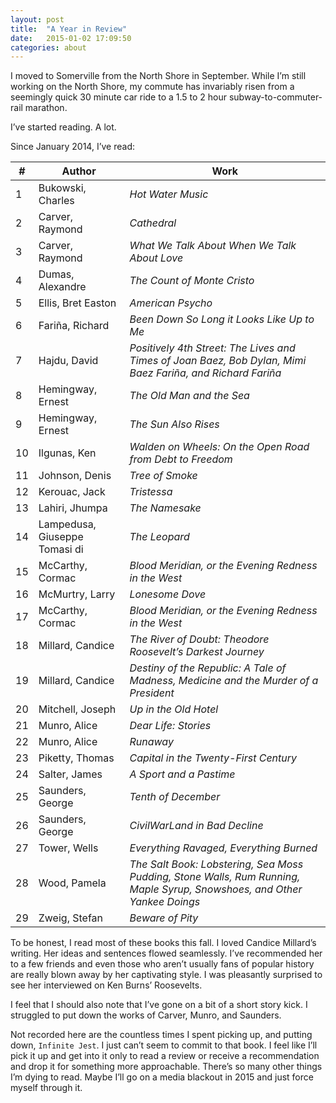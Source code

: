 ```yaml
---
layout: post
title:  "A Year in Review"
date:   2015-01-02 17:09:50
categories: about
---
```

I moved to Somerville from the North Shore in September. While I’m still working on the North Shore, my commute has invariably risen from a seemingly quick 30 minute car ride to a 1.5 to 2 hour subway-to-commuter-rail marathon.

I’ve started reading. A lot.

Since January 2014, I’ve read:

<body>
    <table class="table table-condensed table-hover">
    <thead>
        <tr>
            <th>#</th>
            <th>Author</th>
            <th>Work</th>
        </tr>
    </thead>
    <tbody>
    <tr>
        <td>1</td>
        <td>Bukowski, Charles </td>
        <td><i>Hot Water Music</i></td> 
    </tr>
    <tr>
        <td>2</td>
        <td>Carver, Raymond </td>
        <td><i>Cathedral</i></td>
    </tr>
    <tr>
        <td>3</td>
        <td>Carver, Raymond </td>
        <td><i>What We Talk About When We Talk About Love</i></td>
    </tr>
    <tr>
        <td>4</td>
        <td>Dumas, Alexandre  </td>
        <td><i>The Count of Monte Cristo</i></td>
    </tr>
    <tr>
        <td>5</td>
        <td>Ellis, Bret Easton  </td>
        <td><i>American Psycho</i></td>
    </tr>
    <tr>
        <td>6</td>
        <td>Fariña, Richard </td>
        <td><i>Been Down So Long it Looks Like Up to Me</i></td>
    </tr>
    <tr>
        <td>7</td>
        <td>Hajdu, David  </td>
        <td><i>Positively 4th Street: The Lives and Times of Joan Baez, Bob Dylan, Mimi Baez Fariña, and Richard Fariña</i></td>
    </tr>
    <tr>
        <td>8</td>
        <td>Hemingway, Ernest  </td>
        <td><i>The Old Man and the Sea</i></td>
    </tr>
    <tr>
        <td>9</td>
        <td>Hemingway, Ernest </td>
        <td><i>The Sun Also Rises</i></td>
    </tr>
    <tr>
        <td>10</td>
        <td>Ilgunas, Ken  </td>
        <td><i>Walden on Wheels: On the Open Road from Debt to Freedom</i></td>
    </tr>
    <tr>
        <td>11</td>
        <td>Johnson, Denis  </td>
        <td><i>Tree of Smoke</i></td>
    </tr>
    <tr>
        <td>12</td>
        <td>Kerouac, Jack  </td>
        <td><i>Tristessa</i></td>
    </tr>
    <tr>
        <td>13</td>
        <td>Lahiri, Jhumpa  </td>
        <td><i>The Namesake</i></td>
    </tr>
    <tr>
        <td>14</td>
        <td>Lampedusa, Giuseppe Tomasi di </td>
        <td><i>The Leopard</i></td>
    </tr>
    <tr>
        <td>15</td>
        <td>McCarthy, Cormac  </td>
        <td><i>Blood Meridian, or the Evening Redness in the West</i></td>
    </tr>
    <tr>
        <td>16</td>
        <td>McMurtry, Larry   </td>
        <td><i>Lonesome Dove</i></td>
    </tr>
    <tr>
        <td>17</td>
        <td>McCarthy, Cormac </td>
        <td><i>Blood Meridian, or the Evening Redness in the West</i></td>
    </tr>
    <tr>
        <td>18</td>
        <td>Millard, Candice </td>
        <td><i>The River of Doubt: Theodore Roosevelt’s Darkest Journey</i></td>
    </tr>
    <tr>
        <td>19</td>
        <td>Millard, Candice </td>
        <td><i>Destiny of the Republic: A Tale of Madness, Medicine and the Murder of a President</i></td>
    </tr>
    <tr>
        <td>20</td>
        <td>Mitchell, Joseph </td>
        <td><i>Up in the Old Hotel</i></td>
    </tr>
    <tr>
        <td>21</td>
        <td>Munro, Alice </td>
        <td><i>Dear Life: Stories</i></td>
    </tr>
    <tr>
        <td>22</td>
        <td>Munro, Alice </td>
        <td><i>Runaway</i></td>
    </tr>
    <tr>
        <td>23</td>
        <td>Piketty, Thomas </td>
        <td><i>Capital in the Twenty-First Century</i></td>
    </tr>
    <tr>
        <td>24</td>
        <td>Salter, James </td>
        <td><i>A Sport and a Pastime</i></td>
    </tr>
    <tr>
        <td>25</td>
        <td>Saunders, George  </td>
        <td><i>Tenth of December</i></td>
    </tr>
    <tr>
        <td>26</td>
        <td>Saunders, George </td>
        <td><i>CivilWarLand in Bad Decline</i></td>
    </tr>
    <tr>
        <td>27</td>
        <td>Tower, Wells </td>
        <td><i>Everything Ravaged, Everything Burned</i></td>
    </tr>
    <tr>
        <td>28</td>
        <td>Wood, Pamela </td>
        <td><i>The Salt Book: Lobstering, Sea Moss Pudding, Stone Walls, Rum Running, Maple Syrup, Snowshoes, and Other Yankee Doings</i></td>
    </tr>
    <tr>
        <td>29</td>
        <td>Zweig, Stefan </td>
        <td><i>Beware of Pity</i></td>
    </tr>
    </tbody>
    </table>
</body>


To be honest, I read most of these books this fall. I loved Candice Millard’s writing. Her ideas and sentences flowed seamlessly. I’ve recommended her to a few friends and even those who aren’t usually fans of popular history are really blown away by her captivating style. I was pleasantly surprised to see her interviewed on Ken Burns’ Roosevelts.

I feel that I should also note that I’ve gone on a bit of a short story kick. I struggled to put down the works of Carver, Munro, and Saunders.

Not recorded here are the countless times I spent picking up, and putting down, `Infinite Jest`. I just can’t seem to commit to that book. I feel like I’ll pick it up and get into it only to read a review or receive a recommendation and drop it for something more approachable. There’s so many other things I’m dying to read. Maybe I’ll go on a media blackout in 2015 and just force myself through it.

[jekyll]:      http://jekyllrb.com
[jekyll-gh]:   https://github.com/jekyll/jekyll
[jekyll-help]: https://github.com/jekyll/jekyll-help
